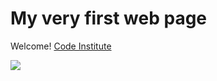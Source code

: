 # My very first web page

Welcome! [Code Institute](https://codeinstitute.net)

<img src="https://eb-blogs.s3.us-east-2.amazonaws.com/CodeInstitute.jpg">